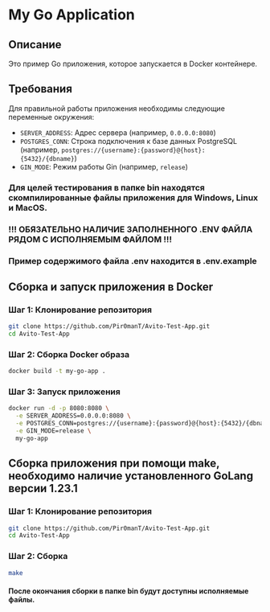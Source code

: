 # My Go Application

## Описание
Это пример Go приложения, которое запускается в Docker контейнере.

## Требования
Для правильной работы приложения необходимы следующие переменные окружения:
- `SERVER_ADDRESS`: Адрес сервера (например, `0.0.0.0:8080`)
- `POSTGRES_CONN`: Строка подключения к базе данных PostgreSQL (например, `postgres://{username}:{password}@{host}:{5432}/{dbname}`)
- `GIN_MODE`: Режим работы Gin (например, `release`)

### Для целей тестирования в папке bin находятся скомпилированные файлы приложения для Windows, Linux и MacOS.
### !!! ОБЯЗАТЕЛЬНО НАЛИЧИЕ ЗАПОЛНЕННОГО .ENV ФАЙЛА РЯДОМ С ИСПОЛНЯЕМЫМ ФАЙЛОМ !!!

### Пример содержимого файла .env находится в .env.example

## Сборка и запуск приложения в Docker

### Шаг 1: Клонирование репозитория
```sh
git clone https://github.com/Pir0manT/Avito-Test-App.git
cd Avito-Test-App
```

### Шаг 2: Сборка Docker образа
```sh
docker build -t my-go-app .
```

### Шаг 3: Запуск приложения
```sh
docker run -d -p 8080:8080 \
  -e SERVER_ADDRESS=0.0.0.0:8080 \
  -e POSTGRES_CONN=postgres://{username}:{password}@{host}:{5432}/{dbname} \
  -e GIN_MODE=release \
  my-go-app
```

## Сборка приложения при помощи make, необходимо наличие установленного GoLang версии 1.23.1

### Шаг 1: Клонирование репозитория
```sh
git clone https://github.com/Pir0manT/Avito-Test-App.git
cd Avito-Test-App
```

### Шаг 2: Сборка 
```sh
make
```
#### После окончания сборки в папке bin будут доступны исполняемые файлы.

